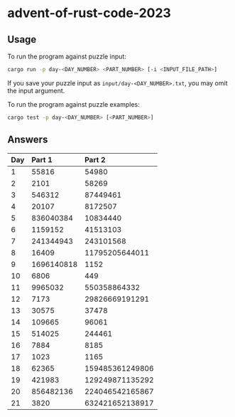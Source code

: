 # advent-of-rust-code-2023

## Usage

To run the program against puzzle input:
```bash
cargo run -p day-<DAY_NUMBER> <PART_NUMBER> [-i <INPUT_FILE_PATH>]
```

If you save your puzzle input as `input/day-<DAY_NUMBER>.txt`, you may omit the input argument.

To run the program against puzzle examples:
```bash
cargo test -p day-<DAY_NUMBER> [<PART_NUMBER>]
```

## Answers

| Day | Part 1 | Part 2 |
| :- | :- | :- |
| 1 | 55816 | 54980 |
| 2 | 2101 | 58269 |
| 3 | 546312 | 87449461 |
| 4 | 20107 | 8172507 |
| 5 | 836040384 | 10834440 |
| 6 | 1159152 | 41513103 |
| 7 | 241344943 | 243101568 |
| 8 | 16409 | 11795205644011 |
| 9 | 1696140818 | 1152 |
| 10 | 6806 | 449 |
| 11 | 9965032 | 550358864332 |
| 12 | 7173 | 29826669191291 |
| 13 | 30575 | 37478 |
| 14 | 109665 | 96061 |
| 15 | 514025 | 244461 |
| 16 | 7884 | 8185 |
| 17 | 1023 | 1165 |
| 18 | 62365 | 159485361249806 |
| 19 | 421983 | 129249871135292 |
| 20 | 856482136 | 224046542165867 |
| 21 | 3820 | 632421652138917 |
